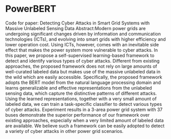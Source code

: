 # PowerBERT
Code for paper: Detecting Cyber Attacks in Smart Grid Systems with Massive Unlabeled Sensing Data
Abstract:Modern power grids are undergoing significant changes driven by information and communication technologies (ICTs), and evolving into smart grids with higher efficiency and lower operation cost. Using ICTs, however, comes with an inevitable side effect that makes the power system more vulnerable to cyber attacks. In this paper, we propose a self-supervised learning-based framework to detect and identify various types of cyber attacks. Different from existing approaches, the proposed framework does not rely on large amounts of well-curated labeled data but makes use of the massive unlabeled data in the wild which are easily accessible. Specifically, the proposed framework adopts the BERT model from the natural language processing domain and learns generalizable and effective representations from the unlabeled sensing data, which capture the distinctive patterns of different attacks. Using the learned representations, together with a very small amount of labeled data, we can train a task-specific classifier to detect various types of cyber attacks. Experiment results in a 3-area power grid system with 37 buses demonstrate the superior performance of our framework over existing approaches, especially when a very limited amount of labeled data are available. We believe such a framework can be easily adopted to detect a variety of cyber attacks in other power grid scenarios.
